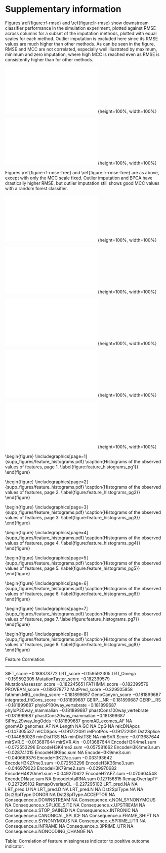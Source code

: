 # Supplementary information

Figures \ref{figure:rf-rmse} and \ref{figure:lr-rmse} show downstream classifier performance in the simulation experiment, plotted against RMSE across columns for a subset of the imputation methods, plotted with equal scales for each method. Outlier imputation is excluded here since its RMSE values are much higher than other methods. As can be seen in the figure, RMSE and MCC are not correlated, especially well illustrated by maximum, minimum and zero imputation, where high MCC is reached even as RMSE is consistently higher than for other methods. 

![Random forest MCC against RMSE averaged across columns, equal scales \label{figure:rf-rmse}](supp_figures/rf_rmses_fixed_scale.pdf){height=100%, width=100%}

![Logistic regression MCC against RMSE averaged across columns, equal scales \label{figure:lr-rmse}](supp_figures/lr_rmses_fixed_scale.pdf){height=100%, width=100%} 

Figures \ref{figure:rf-rmse-free} and \ref{figure:lr-rmse-free} are as above, except with only the MCC scale fixed. Outlier imputation and BPCA have drastically higher RMSE, but outlier imputation still shows good MCC values with a random forest classifier.

![Random forest MCC against RMSE averaged across columns, free `x` scale \label{figure:rf-rmse-free}](supp_figures/rf_rmses_free_x.pdf){height=100%, width=100%}

![Logistic regression MCC against RMSE averaged across columns, free `x` scale \label{figure:lr-rmse-free}](supp_figures/lr_rmses_free_x.pdf){height=100%, width=100%} 

![Sensitivity boxplots for both RF and LR classifiers, conditional on variant consequence.\label{figure:sensitivity-boxplots-perconseq}](supp_figures/Sensitivity_double_boxplots_perconseq.pdf){height=100%, width=100%} 

![Specificity boxplots for both RF and LR classifiers, conditional on variant consequence. \label{figure:specificity-boxplots-perconseq}](supp_figures/Specificity_double_boxplots_perconseq.pdf){height=100%, width=100%} 

![Correlations of features to positive outcome indicator. \label{figure:feature-to-outcome-correlation}](supp_figures/feature_to_outcome_correlation.pdf){height=100%, width=100%} 

\begin{figure}
\includegraphics[page=1]{supp_figures/feature_histograms.pdf}
\caption{Histograms of the observed values of features, page 1.  \label{figure:feature_histograms_pg1}}
\end{figure}

\begin{figure}
\includegraphics[page=2]{supp_figures/feature_histograms.pdf}
\caption{Histograms of the observed values of features, page 2.  \label{figure:feature_histograms_pg2}}
\end{figure}

\begin{figure}
\includegraphics[page=3]{supp_figures/feature_histograms.pdf}
\caption{Histograms of the observed values of features, page 3.  \label{figure:feature_histograms_pg3}}
\end{figure}

\begin{figure}
\includegraphics[page=4]{supp_figures/feature_histograms.pdf}
\caption{Histograms of the observed values of features, page 4.  \label{figure:feature_histograms_pg4}}
\end{figure}

\begin{figure}
\includegraphics[page=5]{supp_figures/feature_histograms.pdf}
\caption{Histograms of the observed values of features, page 5.  \label{figure:feature_histograms_pg5}}
\end{figure}

\begin{figure}
\includegraphics[page=6]{supp_figures/feature_histograms.pdf}
\caption{Histograms of the observed values of features, page 6.  \label{figure:feature_histograms_pg6}}
\end{figure}

\begin{figure}
\includegraphics[page=7]{supp_figures/feature_histograms.pdf}
\caption{Histograms of the observed values of features, page 7.  \label{figure:feature_histograms_pg7}}
\end{figure}

\begin{figure}
\includegraphics[page=8]{supp_figures/feature_histograms.pdf}
\caption{Histograms of the observed values of features, page 8.  \label{figure:feature_histograms_pg8}}
\end{figure}


Feature                         Correlation
----------                      -------------
SIFT_score                      $-0.189378772$
LRT_score                       $-0.159592305$
LRT_Omega                       $-0.159592305$
MutationTaster_score            $-0.182399579$
MutationAssessor_score          $-0.182245651$
FATHMM_score                    $-0.182399579$
PROVEAN_score                   $-0.189378772$
MutPred_score                   $-0.329505858$
fathmm.MKL_coding_score         $-0.181899687$
GenoCanyon_score                $-0.181899687$
integrated_fitCons_score        $-0.181899687$
GERP.._NR                       $-0.181899687$
GERP.._RS                       $-0.181899687$
phyloP100way_vertebrate         $-0.181899687$
phyloP20way_mammalian           $-0.181899687$
phastCons100way_vertebrate      $-0.181899687$
phastCons20way_mammalian        $-0.181899687$
SiPhy_29way_logOdds             $-0.181899687$
gnomAD_exomes_AF                NA
gnomAD_genomes_AF               NA
Length                          NA
GC                              NA
CpG                             NA
relcDNApos                      $-0.147305537$
relCDSpos                       $-0.191722091$
relProtPos                      $-0.191722091$
Dst2Splice                      $-0.144680026$
minDistTSS                      NA
minDistTSE                      NA
mirSVR.Score                    $-0.013687644$
mirSVR.E                        $-0.013687644$
mirSVR.Aln                      $-0.013687644$
EncodeH3K4me1.sum               $-0.072553296$
EncodeH3K4me2.sum               $-0.057581662$
EncodeH3K4me3.sum               $-0.028741015$
EncodeH3K9ac.sum                NA
EncodeH3K9me3.sum               $-0.040669376$
EncodeH3K27ac.sum               $-0.033193642$
EncodeH3K27me3.sum              $-0.072553296$
EncodeH3K36me3.sum              $-0.046979023$
EncodeH3K79me2.sum              $-0.029970682$
EncodeH4K20me1.sum              $-0.049270622$
EncodeH2AFZ.sum                 $-0.070604548$
EncodeDNase.sum                 NA
EncodetotalRNA.sum              $0.127156815$
RemapOverlapTF                  $-0.227295102$
RemapOverlapCL                  $-0.227295102$
LRT_pred.NA                     NA
LRT_pred.U                      NA
LRT_pred.D                      NA
LRT_pred.N                      NA
Dst2SplType.NA                  NA
Dst2SplType.DONOR               NA
Dst2SplType.ACCEPTOR            NA
Consequence.x.DOWNSTREAM        NA
Consequence.x.NON_SYNONYMOUS    NA
Consequence.x.SPLICE_SITE       NA
Consequence.x.UPSTREAM          NA
Consequence.x.STOP_GAINED       NA
Consequence.x.INTRONIC          NA
Consequence.x.CANONICAL_SPLICE  NA
Consequence.x.FRAME_SHIFT       NA
Consequence.x.SYNONYMOUS        NA
Consequence.x.5PRIME_UTR        NA
Consequence.x.INFRAME           NA
Consequence.x.3PRIME_UTR        NA
Consequence.x.NONCODING_CHANGE  NA

Table: Correlation of feature missingness indicator to positive outcome indicator.
